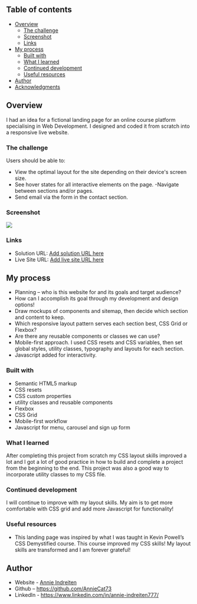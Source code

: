 ## Table of contents

- [Overview](#overview)
  - [The challenge](#the-challenge)
  - [Screenshot](#screenshot)
  - [Links](#links)
- [My process](#my-process)
  - [Built with](#built-with)
  - [What I learned](#what-i-learned)
  - [Continued development](#continued-development)
  - [Useful resources](#useful-resources)
- [Author](#author)
- [Acknowledgments](#acknowledgments)

## Overview

I had an idea for a fictional landing page for an online course platform specialising in Web Development. I designed and coded it from scratch into a responsive live website.
### The challenge

Users should be able to:

- View the optimal layout for the site depending on their device's screen size.
- See hover states for all interactive elements on the page.
-Navigate between sections and/or pages.
- Send email via the form in the contact section.
### Screenshot

![](./img/Dev-Camp-1png)

### Links

- Solution URL: [Add solution URL here](https://your-solution-url.com)
- Live Site URL: [Add live site URL here](https://your-live-site-url.com)
## My process

- Planning – who is this website for and its goals and target audience?
- How can I accomplish its goal through my development and design options!
- Draw mockups of components and sitemap, then decide which section and content to keep.
- Which responsive layout pattern serves each section best, CSS Grid or Flexbox?
- Are there any reusable components or classes we can use?
- Mobile-first approach. I used CSS resets and CSS variables, then set global styles, utility classes, typography and layouts for each section.
- Javascript added for interactivity.

### Built with

- Semantic HTML5 markup
- CSS resets
- CSS custom properties
- utility classes and reusable components
- Flexbox
- CSS Grid
- Mobile-first workflow
- Javascript for menu, carousel and sign up form

### What I learned

After completing this project from scratch my CSS layout skills improved a lot and I got a lot of good practice in how to build and complete a project from the beginning to the end. This project was also a good way to incorporate utility classes to my CSS file.
### Continued development

I will continue to improve with my layout skills. My aim is to get more comfortable with CSS grid and add more Javascript for functionality!

### Useful resources

- This landing page was inspired by what I was taught in Kevin Powell’s CSS Demystified course. This course improved my CSS skills! My layout skills are transformed and I am forever grateful!
## Author

- Website - [Annie Indreiten](https://www.your-site.com)
- Github – https://github.com/AnnieCat73
- LinkedIn - https://www.linkedin.com/in/annie-indreiten777/

